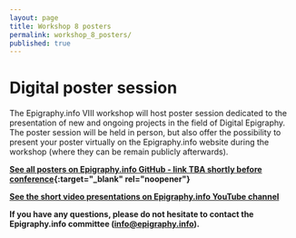 ```yaml
---
layout: page
title: Workshop 8 posters
permalink: workshop_8_posters/
published: true
---
```



# Digital poster session

The Epigraphy.info VIII workshop will host poster session dedicated to the presentation of new and ongoing projects in the field of Digital Epigraphy. The poster session will be held in person, but also offer the possibility to present your poster virtually on the Epigraphy.info website during the workshop (where they can be remain publicly afterwards).

**[See all posters on Epigraphy.info GitHub - link TBA shortly before conference](https://github.com/epigraphy-info/epigraphy-info/tree/main/documents/workshop_8/){:target="_blank" rel="noopener"}** 

**[See the short video presentations on Epigraphy.info YouTube channel](https://www.youtube.com/@EpigraphyInfo)**


**If you have any questions, please do not hesitate to contact the Epigraphy.info committee ([info@epigraphy.info](mailto:info@epigraphy.info)).**

<!-- 


#### List of posters:

  * [NAME](#header1)
  * [NAME](#header2)


---

-->


<!-- 
POSTER TEMPLATE

 <a id="header1"></a>
## Poster X - Title

**Author**, Affiliation

*Abstract:*

Provide text

**[Click here to see the full Poster 1 (PDF)]({{ site.baseurl }}{% link documents/workshop_7/POSTER_ANDREU_PINTADO.pdf %}){:target="_blank" rel="noopener"}**


*Project link: [https://LINK](https://LINK


Or [Download Poster 1 as PPTX]({{ site.baseurl }}{% link documents/workshop_7/POSTER_ANDREU_PINTADO.pdf %}){:target="_blank" rel="noopener"}



<figure>
<img src='{{site.baseurl}}/documents/workshop_7/POSTER_ANDREU_PINTADO.pdf' style="width:100%;" alt="Poster 1" align="middle" >
<figcaption>Poster preview</figcaption>
</figure>

---

-->
